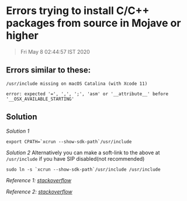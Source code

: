 # Errors trying to install C/C++ packages from source in Mojave or higher
> Fri May  8 02:44:57 IST 2020

## Errors similar to these:
```
/usr/include missing on macOS Catalina (with Xcode 11)

error: expected '=', ',', ';', 'asm' or '__attribute__' before '__OSX_AVAILABLE_STARTING'
```

## Solution
*Solution 1*
```
export CPATH=`xcrun --show-sdk-path`/usr/include
```

*Solution 2*
Alternatively you can make a soft-link to the above at `/usr/include` if you have SIP disabled(not recommended)
```
sudo ln -s `xcrun --show-sdk-path`/usr/include /usr/include
```

*Reference 1: [stackoverflow](https://apple.stackexchange.com/a/372600/374785)*

*Reference 2: [stackoverflow](https://stackoverflow.com/a/58000319/9726680)*
